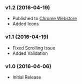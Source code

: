### v1.2 (2016-04-19)
- Published to [Chrome Webstore](https://chrome.google.com/webstore/detail/timestamp-converter/gkgflbiifhpciaafdhpafnejkpiffakp)
- Added Icons

### v1.1 (2016-04-19)
- Fixed Scrolling Issue
- Added Validation

### v1.0 (2016-04-06)
- Initial Release
